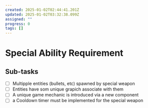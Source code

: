 ```yaml
---
created: 2025-01-02T02:44:41.201Z
updated: 2025-01-02T03:32:38.099Z
assigned: ""
progress: 0
tags: []
---
```


# Special Ability Requirement

## Sub-tasks

- [ ] Multipple entities (bullets, etc) spawned by special weapon
- [ ] Entities have som unique grapich associate with them
- [ ] A unique game mechanic is introduced via a new component
- [ ] a Cooldown timer must be implemented for the special weapon
